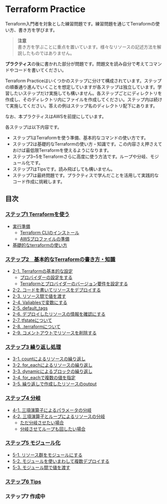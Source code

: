 # Terraform Practice

Terraform入門者を対象とした練習問題です。練習問題を通じてTerraformの使い方、書き方を学びます。

> **注意**  
> 書き方を学ぶことに重点を置いています。様々なリソースの記述方法を解説したものではありません。

**プラクティス**の後に書かれた部分が問題です。問題文を読み自分で考えてコマンドやコードを書いてください。

Terraform Practiceはいくつかのステップに分けて構成されています。ステップの順番通り進んでいくことを想定していますが各ステップは独立しています。学習したいステップだけ実施しても構いません。各ステップごとにディレクトリを作成し、そのディレクトリ内にファイルを作成してください。ステップ内は続けて実施してください。答えの例はステップ名のディレクトリ配下にあります。

なお、本プラクティスはAWSを前提にしています。

各ステップは以下内容です。

- ステップ1はTerraformを使う準備、基本的なコマンドの使い方です。
- ステップ2は基礎的なTerraformの使い方・知識です。この内容さえ押さえておけば最低限Terraformを使えるようになります。
- ステップ3~5をTerraformさらに高度に使う方法です。ループや分岐、モジュール化です。
- ステップ7はTipsです。読み飛ばしても構いません。
- ステップ7は最終問題です。プラクティスで学んだことを活用して実践的なコード作成に挑戦します。

## 目次

### [ステップ1 Terraformを使う](./step1.md)
  - [実行準備](./step1.md#実行準備)
    - [Terraform CLIのインストール](./step1.md#terraform-cliのインストール)
    - [AWSプロファイルの準備](./step1.md#awsプロファイルの準備)
  - [基礎的なterraformの使い方](./step1.md#基礎的なterraformの使い方)
### [ステップ2　基本的なTerraformの書き方・知識](./step2.md)
  - [2-1. Terraformの基本的な設定](./step2.md#2-1-terraformの基本的な設定)
    - [プロバイダーの設定をする](./step2.md#プロバイダーの設定をする)
    - [Terraformとプロバイダーのバージョン要件を設定する](./step2.md#terraformとプロバイダーのバージョン要件を設定する)
  - [2-2. コードを書いてリソースをデプロイする](./step2.md#2-2-コードを書いてリソースをデプロイする)
  - [2-3. リソース間で値を渡す](./step2.md#2-3-リソース間で値を渡す)
  - [2-4. Valiablesで変数にする](./step2.md#2-4-valiablesで変数にする)
  - [2-5. default\_tags](./step2.md#2-5-default_tags)
  - [2-6. デプロイしたリソースの情報を確認にする](./step2.md#2-6-デプロイしたリソースの情報を確認にする)
  - [2-7. tfstateについて](./step2.md#2-7-tfstateについて)
  - [2-8. .terraformについて](./step2.md#2-8-terraformについて)
  - [2-9. コメントアウトでリソースを削除する](./step2.md#2-9-コメントアウトでリソースを削除する)
### [ステップ3 繰り返し処理](./step3.md)
  - [3-1. countによるリソースの繰り返し](./step3.md#3-1-countによるリソースの繰り返し)
  - [3-2. for\_eachによるリソースの繰り返し](./step3.md#3-2-for_eachによるリソースの繰り返し)
  - [3-3. dynamicによるブロックの繰り返し](./step3.md#3-3-dynamicによるブロックの繰り返し)
  - [3-4. for\_eachで複数の値を指定](./step3.md#3-4-for_eachで複数の値を指定)
  - [3-5. 繰り返しで作成したリソースのoutput](./step3.md#3-5-繰り返しで作成したリソースのoutput)
### [ステップ4 分岐](./step4.md)
  - [4-1. 三項演算子によるパラメータの分岐](./step4.md#4-1-三項演算子によるパラメータの分岐)
  - [4-2. 三項演算子とループによるリソースの分岐](./step4.md#4-2-三項演算子とループによるリソースの分岐)
    - [ただ分岐させたい場合](./step4.md#ただ分岐させたい場合)
    - [分岐させてループも回したい場合](./step4.md#分岐させてループも回したい場合)
### [ステップ5 モジュール化](./step5.md)
  - [5-1. リソース群をモジュールにする](./step5.md#5-1-リソース群をモジュールにする)
  - [5-2. モジュールを使いまわして複数デプロイする](./step5.md#5-2-モジュールを使いまわして複数デプロイする)
  - [5-3. モジュール間で値を渡す](./step5.md#5-3-モジュール間で値を渡す)
### [ステップ6 Tips](./step6.md)
### ステップ7 作成中